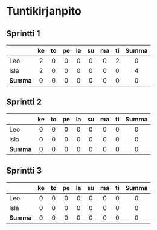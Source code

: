 # Tuntikirjanpito

## Sprintti 1
|         |ke|to|pe|la|su|ma|ti|**Summa**|
|---------|:----:|:----:|:----:|:----:|:----:|:----:|:----:|:-------:|
| Leo     | 2    | 0    | 0    | 0    | 0    | 0    | 2    |   0   |
| Isla    | 2    | 0    | 0    | 0    | 0    | 0    | 0    |   4   |
|**Summa**| 0    | 0    | 0    | 0    | 0    | 0    | 0    |   0   |

## Sprintti 2

|         |ke|to|pe|la|su|ma|ti|**Summa**|
|---------|:----:|:----:|:----:|:----:|:----:|:----:|:----:|:-------:|
| Leo     | 0    | 0    | 0    | 0    | 0    | 0    | 0    |   0   |
| Isla    | 0    | 0    | 0    | 0    | 0    | 0    | 0    |   0   |
|**Summa**| 0    | 0    | 0    | 0    | 0    | 0    | 0    |   0   |

## Sprintti 3

|         |ke|to|pe|la|su|ma|ti|**Summa**|
|---------|:----:|:----:|:----:|:----:|:----:|:----:|:----:|:-------:|
| Leo     | 0    | 0    | 0    | 0    | 0    | 0    | 0    |   0   |
| Isla    | 0    | 0    | 0    | 0    | 0    | 0    | 0    |   0   |
|**Summa**| 0    | 0    | 0    | 0    | 0    | 0    | 0    |   0   |
